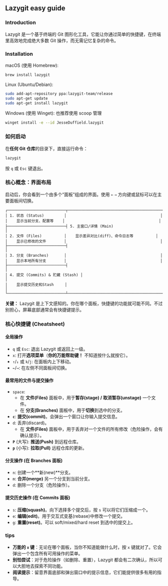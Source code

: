 ## Lazygit easy guide

### Introduction

Lazygit 是一个基于终端的 Git 图形化工具，它能让你通过简单的快捷键，在终端里高效地完成绝大多数 Git 操作，而无需记忆复杂的命令。

### Installation

macOS (使用 Homebrew):

```bash
brew install lazygit
```

Linux (Ubuntu/Debian):

```bash
sudo add-apt-repository ppa:lazygit-team/release
sudo apt-get update
sudo apt-get install lazygit
```

Windows (使用 Winget): 也推荐使用 scoop 管理

```bash
winget install -e --id JesseDuffield.lazygit
```



### 如何启动

在**任何 Git 仓库**的目录下，直接运行命令：

```bash
lazygit
```

按 `q` 或 `Esc` 键退出。



### 核心概念：界面布局

启动后，你会看到一个由多个“面板”组成的界面。使用 `←` `→` 方向键或鼠标可以在主要面板间切换。

```
┌──────────────────────────┬──────────────────────────────────────────┐
│ 1. 状态 (Status)         │                                          │
│    显示当前分支、配置等    │                                          │
├──────────────────────────┤ 5. 主窗口/详情 (Main)                      │
│ 2. 文件 (Files)          │    显示差异对比(diff)、命令日志等          │
│    显示已修改的文件        │                                          │
├──────────────────────────┤                                          │
│ 3. 分支 (Branches)       │                                          │
│    显示本地所有分支        │                                          │
├──────────────────────────┤                                          │
│ 4. 提交 (Commits) & 贮藏 (Stash) │                                          │
│    显示提交历史和Stash     │                                          │
└──────────────────────────┴──────────────────────────────────────────┘
```

**关键：** Lazygit 是上下文感知的。你在哪个面板，快捷键的功能就可能不同。不过别担心，屏幕底部通常会有快捷键提示。



### 核心快捷键 (Cheatsheet)

#### 全局操作

- `q` 或 `Esc`: 退出 Lazygit 或返回上一级。
- `x`: 打开**选项菜单**（**你的万能帮助键！** 不知道按什么就按它）。
- `↑`/`↓` 或 `k`/`j`: 在面板内上下移动。
- `←`/`→`: 在左侧不同面板间切换。

#### 最常用的文件与提交操作

- `space`:
  - 在 **文件(Files)** 面板中，用于**暂存(stage) / 取消暂存(unstage)** 一个文件。
  - 在 **分支(Branches)** 面板中，用于**切换**到选中的分支。
- **`c`**: **提交(commit)**。会弹出一个窗口让你输入提交信息。
- `d`: 丢弃(discard)。
  - 在 **文件(Files)** 面板中，用于丢弃对一个文件的所有修改（危险操作，会有确认提示）。
- **`P`** (大写): **推送(Push)** 到远程仓库。
- **`p`** (小写): **拉取(Pull)** 远程仓库的更新。

#### 分支操作 (在 Branches 面板)

- `n`: 创建一个**新(new)**分支。
- `m`: **合并(merge)** 另一个分支到当前分支。
- `d`: 删除一个分支（危险操作）。

#### 提交历史操作 (在 Commits 面板)

- `s`: **压缩(squash)**。向下选择多个提交后，按 `s` 可以将它们压缩成一个。
- `e`: **编辑(edit)**。用于交互式变基(rebase)中修改一个提交。
- `g`: **重置(reset)**。可以 soft/mixed/hard reset 到选中的提交上。



### tips

- **万能的 `x` 键**：无论在哪个面板，当你不知道能做什么时，按 `x` 键就对了。它会弹出一个包含所有可用操作的菜单。
- **别怕尝试**：对于危险操作（如删除、重置），Lazygit 都会有二次确认，所以可以大胆地去探索不同功能。
- **阅读提示**：留意界面底部和弹出窗口中的提示信息，它们能提供很多有用的指导。